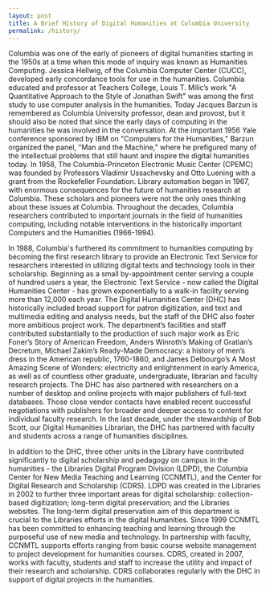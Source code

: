 ```yaml
---
layout: post
title: A Brief History of Digital Humanities at Columbia University
permalink: /history/
---
```


Columbia was one of the early of pioneers of digital humanities starting in the 1950s at a time when this mode of inquiry was known as Humanities Computing. Jessica Hellwig, of the Columbia Computer Center (CUCC), developed early concordance tools for use in the humanities. Columbia educated and professor at Teachers College, Louis T. Milic’s work "A Quantitative Approach to the Style of Jonathan Swift" was among the first study to use computer analysis in the humanities. Today Jacques Barzun is remembered as Columbia University professor, dean and provost, but it should also be noted that since the early days of computing in the humanities he was involved in the conversation. At the important 1956 Yale conference sponsored by IBM on "Computers for the Humanities," Barzun organized the panel, "Man and the Machine," where he prefigured many of the intellectual problems that still haunt and inspire the digital humanities today. In 1958, The Columbia-Princeton Electronic Music Center (CPEMC) was founded by Professors Vladimir Ussachevsky and Otto Luening with a grant from the Rockefeller Foundation. Library automation began in 1967, with enormous consequences for the future of humanities research at Columbia. These scholars and pioneers were not the only ones thinking about these issues at Columbia. Throughout the decades, Columbia researchers contributed to important journals in the field of humanities computing, including notable interventions in the historically important Computers and the Humanities (1966-1994).

<strong><strong> </strong></strong>

In 1988, Columbia's furthered its commitment to humanities computing by becoming the first research library to provide an Electronic Text Service for researchers interested in utilizing digital texts and technology tools in their scholarship. Beginning as a small by-appointment center serving a couple of hundred users a year, the Electronic Text Service - now called the Digital Humanities Center - has grown exponentially to a walk-in facility serving more than 12,000 each year. The Digital Humanities Center (DHC) has historically included broad support for patron digitization, and text and multimedia editing and analysis needs, but the staff of the DHC also foster more ambitious project work. The department’s facilities and staff contributed substantially to the production of such major work as Eric Foner’s Story of American Freedom, Anders Winroth’s Making of Gratian’s Decretum, Michael Zakim’s Ready-Made Democracy: a history of men’s dress in the American republic, 1760-1860, and James Delbourgo’s A Most Amazing Scene of Wonders: electricity and enlightenment in early America, as well as of countless other graduate, undergraduate, librarian and faculty research projects. The DHC has also partnered with researchers on a number of desktop and online projects with major publishers of full-text databases. Those close vendor contacts have enabled recent  successful negotiations with publishers for broader and deeper access to content for individual faculty research. In the last decade, under the stewardship of Bob Scott, our Digital Humanities Librarian, the DHC has partnered with faculty and students across a range of humanities disciplines.

In addition to the DHC, three other units in the Library have contributed significantly to digital scholarship and pedagogy on campus in the humanities - the Libraries Digital Program Division (LDPD), the Columbia Center for New Media Teaching and Learning (CCNMTL), and the Center for Digital Research and Scholarship (CDRS). LDPD was created in the Libraries in 2002 to further three important areas for digital scholarship: collection-based digitization; long-term digital preservation; and the Libraries websites. The long-term digital preservation aim of this department is crucial to the Libraries efforts in the digital humanities. Since 1999 CCNMTL has been committed to enhancing teaching and learning through the purposeful use of new media and technology. In partnership with faculty, CCNMTL supports efforts ranging from basic course website management to project development for humanities courses. CDRS, created in 2007, works with faculty, students and staff to increase the utility and impact of their research and scholarship. CDRS collaborates regularly with the DHC in support of digital projects in the humanities.

&nbsp;